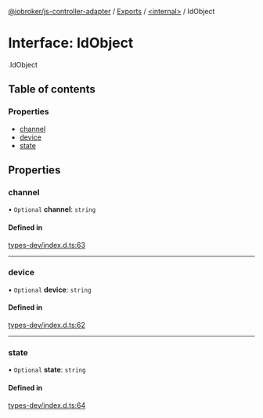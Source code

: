 [@iobroker/js-controller-adapter](../README.md) / [Exports](../modules.md) / [<internal\>](../modules/internal_.md) / IdObject

# Interface: IdObject

[<internal>](../modules/internal_.md).IdObject

## Table of contents

### Properties

- [channel](internal_.IdObject.md#channel)
- [device](internal_.IdObject.md#device)
- [state](internal_.IdObject.md#state)

## Properties

### channel

• `Optional` **channel**: `string`

#### Defined in

[types-dev/index.d.ts:63](https://github.com/ioBroker/ioBroker.js-controller/blob/610f351b/packages/types-dev/index.d.ts#L63)

___

### device

• `Optional` **device**: `string`

#### Defined in

[types-dev/index.d.ts:62](https://github.com/ioBroker/ioBroker.js-controller/blob/610f351b/packages/types-dev/index.d.ts#L62)

___

### state

• `Optional` **state**: `string`

#### Defined in

[types-dev/index.d.ts:64](https://github.com/ioBroker/ioBroker.js-controller/blob/610f351b/packages/types-dev/index.d.ts#L64)
